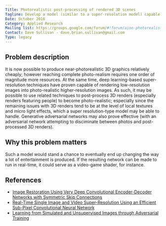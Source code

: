 ```yaml
---
Title: Photorealistic post-processing of rendered 3D scenes
Tagline: Develop a model (similar to a super-resolution model) capable of enhacing the realism of 3D-rendered scenes.
Date: October 2016
Category: Applied Research
Mailing list: https://groups.google.com/forum/#!forum/aion-photorealistic-3d-scene-postprocessing
Contact: Dave Sullivan - dave.brian.sullivan@gmail.com
Type: legacy
---
```


## Problem description

It is now possible to produce near-photorealistic 3D graphics relatively cheaply; however reaching complete photo-realism requires one order of magnitude more resources. At the same time, deep learning-based super-resolution techniques have proven capable of rendering low-resolution images into photo-realistic higher-resolution images. As such, it may be possible to use related techniques to post-process 3D renders (especially renders featuring people) to become photo-realistic; especially since the remaining issues with 3D renders tend to be at the level of local textures and micro light effects, which a super resolution-type model may be able to handle. Generative adversarial networks may also prove effective (with an adversarial network attempting to disciminate between photos and post-processed 3D renders).


## Why this problem matters

Such a model would stand a chance to eventually end up changing the way a lot of entertainment is produced. If the resulting network can be made to run in real-time, it could serve as a video-game shader, for instance.


## References

- [Image Restoration Using Very Deep Convolutional Encoder-Decoder Networks with Symmetric Skip Connections](https://arxiv.org/abs/1603.09056)
- [Real-Time Single Image and Video Super-Resolution Using an Efficient Sub-Pixel Convolutional Neural Network](https://arxiv.org/abs/1609.05158)
- [Learning from Simulated and Unsupervised Images through Adversarial Training](https://arxiv.org/abs/1612.07828)
